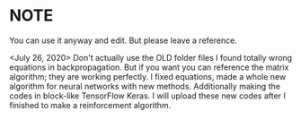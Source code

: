 # NOTE
You can use it anyway and edit.
But please leave a reference.


<July 26, 2020>
Don't actually use the OLD folder files I found totally wrong equations in backpropagation.
But if you want you can reference the matrix algorithm; they are working perfectly.
I fixed equations, made a whole new algorithm for neural networks with new methods.
Additionally making the codes in block-like TensorFlow Keras.
I will upload these new codes after I finished to make a reinforcement algorithm.
